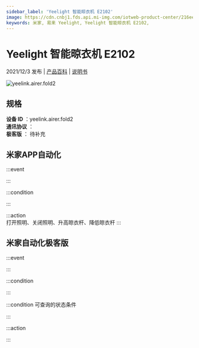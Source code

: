 ```yaml
---
sidebar_label: 'Yeelight 智能晾衣机 E2102'
image: https://cdn.cnbj1.fds.api.mi-img.com/iotweb-product-center/216ee249a36a6eae34927ae775291f29_1629356007391.png?GalaxyAccessKeyId=AKVGLQWBOVIRQ3XLEW&Expires=9223372036854775807&Signature=YvK/ERqGVAVFEw4DgC4+TKITLTA=
keywords: 米家, 易来 Yeelight, Yeelight 智能晾衣机 E2102, 
---
```

# Yeelight 智能晾衣机 E2102

2021/12/3 发布 | [产品百科](https://home.mi.com/webapp/content/baike/product/index.html?model=yeelink.airer.fold2/) | [说明书](https://home.mi.com/views/introduction.html?model=yeelink.airer.fold2&region=cn)

![yeelink.airer.fold2](https://cdn.cnbj1.fds.api.mi-img.com/iotweb-product-center/216ee249a36a6eae34927ae775291f29_1629356007391.png?GalaxyAccessKeyId=AKVGLQWBOVIRQ3XLEW&Expires=9223372036854775807&Signature=YvK/ERqGVAVFEw4DgC4+TKITLTA=)

## 规格  
> 
**设备 ID** ：yeelink.airer.fold2  
**通讯协议** ：  
**极客版**  ： 待补充 


## 米家APP自动化  

:::event  

:::

:::condition  

:::

:::action   
打开照明、关闭照明、升高晾衣杆、降低晾衣杆
:::

## 米家自动化极客版  

:::event  

:::

:::condition  

:::

:::condition 可查询的状态条件  

:::

:::action  

:::

        

